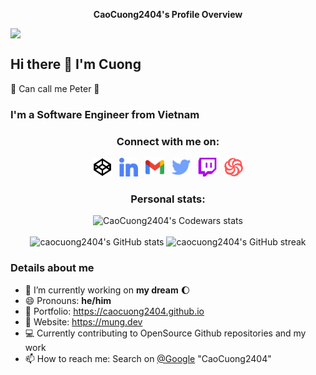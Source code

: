 <section align="center">
  <p><b>CaoCuong2404's Profile Overview</b></p> <a href="https://github.com/caocuong2404"><img style="display: block;" src="https://hits.seeyoufarm.com/api/count/incr/badge.svg?url=https%3A%2F%2Fgithub.com%2Fcaocuong2404&count_bg=%235082F6&title_bg=%235CD545&icon=redhat.svg&icon_color=%23000000&title=hits%2Fviews&edge_flat=true"/></a>
</section>

## Hi there 👋 I'm Cuong

💬 Can call me Peter 🤠

### I'm a Software Engineer from Vietnam

<section align="center">
    <h3>Connect with me on:</h3>
    <div>
        <a href="https://codepen.io/caocuong2404"><img width="30px" height="30px" src="https://raw.githubusercontent.com/caocuong2404/caocuong2404/main/img/codepen.svg" alt="CodePen"></a>
        &nbsp;
        <a href="https://linkedin.com/in/caocuong2404"><img width="30px" height="30px" src="https://raw.githubusercontent.com/caocuong2404/caocuong2404/main/img/linkedin.svg" alt="LinkedIn"></a>
        &nbsp;
        <a href="mailto://cuongnc2404@gmail.com"><img width="30px" height="30px" src="https://raw.githubusercontent.com/caocuong2404/caocuong2404/main/img/gmail.svg" alt="Email"></a>
        &nbsp;
        <a href="https://twitter.com/caocuong2404"><img width="30px" height="30px" src="https://raw.githubusercontent.com/caocuong2404/caocuong2404/main/img/twitter.svg" alt="Twitter"></a>
        &nbsp;
        <a href="https://twitch.tv/caocuong2404"><img width="30px" height="30px" src="https://raw.githubusercontent.com/caocuong2404/caocuong2404/main/img/twitch.svg" alt="Twitch"></a>
        &nbsp;
        <a href="https://codewars.com/users/caocuong2404"><img width="30px" height="30px" src="https://raw.githubusercontent.com/caocuong2404/caocuong2404/main/img/codewars.svg" alt="Codewars"></a>
    </div>
</section>

<section align="center">
    <h3>Personal stats:</h3>
    <div>
        <img width="400px" src="https://www.codewars.com/users/CaoCuong2404/badges/large" alt="CaoCuong2404's Codewars stats">
    </div>
    <br/>
    <div>
        <img width="400px" src="https://github-readme-stats.vercel.app/api?username=caocuong2404" alt="caocuong2404's GitHub stats"/>
        <img width="400px" src="https://github-readme-streak-stats.herokuapp.com/?user=caocuong2404&" alt="caocuong2404's GitHub streak"/>
    </div>
</section>

### Details about me

- 🔭 I’m currently working on **my dream** 🌔
- 😄 Pronouns: **he/him**
- 💼 Portfolio: <https://caocuong2404.github.io>
- 🔗 Website: <https://mung.dev>
- 💻 Currently contributing to OpenSource Github repositories and my work
- 📫 How to reach me: Search on [@Google](https://github.com/google.com) "CaoCuong2404"

